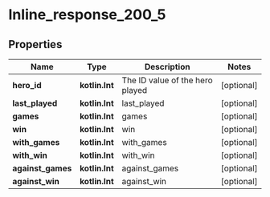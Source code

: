 
# Inline_response_200_5

## Properties
Name | Type | Description | Notes
------------ | ------------- | ------------- | -------------
**hero_id** | **kotlin.Int** | The ID value of the hero played |  [optional]
**last_played** | **kotlin.Int** | last_played |  [optional]
**games** | **kotlin.Int** | games |  [optional]
**win** | **kotlin.Int** | win |  [optional]
**with_games** | **kotlin.Int** | with_games |  [optional]
**with_win** | **kotlin.Int** | with_win |  [optional]
**against_games** | **kotlin.Int** | against_games |  [optional]
**against_win** | **kotlin.Int** | against_win |  [optional]



